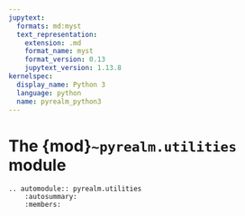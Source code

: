 ```yaml
---
jupytext:
  formats: md:myst
  text_representation:
    extension: .md
    format_name: myst
    format_version: 0.13
    jupytext_version: 1.13.8
kernelspec:
  display_name: Python 3
  language: python
  name: pyrealm_python3
---
```



# The {mod}`~pyrealm.utilities` module

```{eval-rst}
.. automodule:: pyrealm.utilities
    :autosummary:
    :members:
```
